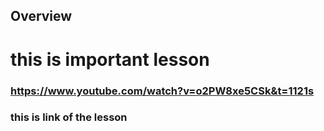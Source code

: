 ## Overview
# this is important lesson
### https://www.youtube.com/watch?v=o2PW8xe5CSk&t=1121s
### this is link of the lesson